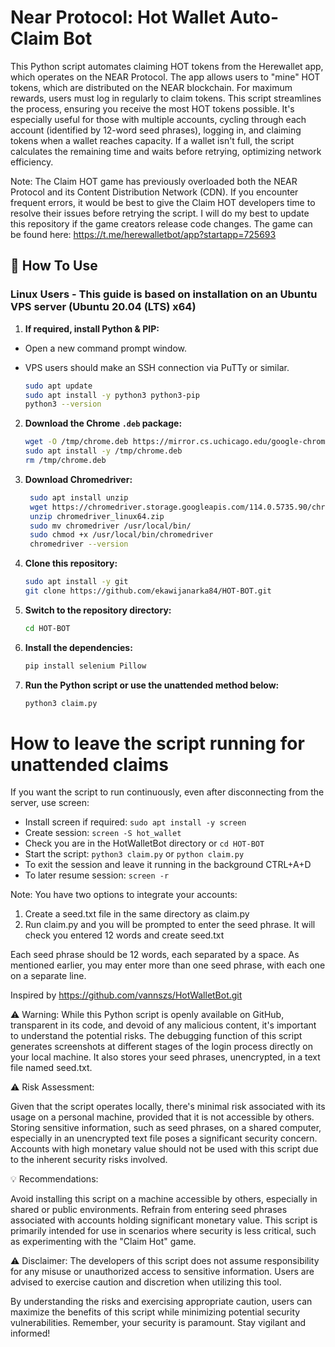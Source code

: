 # Near Protocol: Hot Wallet Auto-Claim Bot

This Python script automates claiming HOT tokens from the Herewallet app, which operates on the NEAR Protocol. The app allows users to "mine" HOT tokens, which are distributed on the NEAR blockchain. For maximum rewards, users must log in regularly to claim tokens. This script streamlines the process, ensuring you receive the most HOT tokens possible. It's especially useful for those with multiple accounts, cycling through each account (identified by 12-word seed phrases), logging in, and claiming tokens when a wallet reaches capacity. If a wallet isn't full, the script calculates the remaining time and waits before retrying, optimizing network efficiency.

Note: The Claim HOT game has previously overloaded both the NEAR Protocol and its Content Distribution Network (CDN). If you encounter frequent errors, it would be best to give the Claim HOT developers time to resolve their issues before retrying the script. I will do my best to update this repository if the game creators release code changes.
The game can be found here: https://t.me/herewalletbot/app?startapp=725693

## 🚀 How To Use

### Linux Users - This guide is based on installation on an Ubuntu VPS server (Ubuntu 20.04 (LTS) x64)

1. **If required, install Python & PIP:**

- Open a new command prompt window. 
- VPS users should make an SSH connection via PuTTy or similar.

   ```bash
   sudo apt update
   sudo apt install -y python3 python3-pip
   python3 --version
   ```

2. **Download the Chrome `.deb` package:**

   ```bash
   wget -O /tmp/chrome.deb https://mirror.cs.uchicago.edu/google-chrome/pool/main/g/google-chrome-stable/google-chrome-stable_114.0.5735.198-1_amd64.deb
   sudo apt install -y /tmp/chrome.deb
   rm /tmp/chrome.deb
   ```
3. **Download Chromedriver:**

   ```bash
	sudo apt install unzip
	wget https://chromedriver.storage.googleapis.com/114.0.5735.90/chromedriver_linux64.zip
	unzip chromedriver_linux64.zip
	sudo mv chromedriver /usr/local/bin/
	sudo chmod +x /usr/local/bin/chromedriver
	chromedriver --version
	```

4. **Clone this repository:**

   ```bash
   sudo apt install -y git
   git clone https://github.com/ekawijanarka84/HOT-BOT.git
   ```

5. **Switch to the repository directory:**
   ```bash
   cd HOT-BOT
   ```

6. **Install the dependencies:**
   ```bash
   pip install selenium Pillow
   ```

7. **Run the Python script or use the unattended method below:**
   ```bash
   python3 claim.py
   ```


# How to leave the script running for unattended claims

If you want the script to run continuously, even after disconnecting from the server, use screen:

- Install screen if required: ```sudo apt install -y screen```
- Create session: ```screen -S hot_wallet```
- Check you are in the HotWalletBot directory or ```cd HOT-BOT```
- Start the script: ```python3 claim.py``` or ```python claim.py```
- To exit the session and leave it running in the background CTRL+A+D
- To later resume session: ```screen -r```


Note: You have two options to integrate your accounts:
1) Create a seed.txt file in the same directory as claim.py
2) Run claim.py and you will be prompted to enter the seed phrase. It will check you entered 12 words and create seed.txt

Each seed phrase should be 12 words, each separated by a space.
As mentioned earlier, you may enter more than one seed phrase, with each one on a separate line.

Inspired by https://github.com/vannszs/HotWalletBot.git

⚠️ Warning: While this Python script is openly available on GitHub, transparent in its code, and devoid of any malicious content, it's important to understand the potential risks. The debugging function of this script generates screenshots at different stages of the login process directly on your local machine. It also stores your seed phrases, unencrypted, in a text file named seed.txt.

⚠️ Risk Assessment:

Given that the script operates locally, there's minimal risk associated with its usage on a personal machine, provided that it is not accessible by others.
Storing sensitive information, such as seed phrases, on a shared computer, especially in an unencrypted text file poses a significant security concern.
Accounts with high monetary value should not be used with this script due to the inherent security risks involved.

💡 Recommendations:

Avoid installing this script on a machine accessible by others, especially in shared or public environments. Refrain from entering seed phrases associated with accounts holding significant monetary value. This script is primarily intended for use in scenarios where security is less critical, such as experimenting with the "Claim Hot" game.

⚠️ Disclaimer: The developers of this script does not assume responsibility for any misuse or unauthorized access to sensitive information. Users are advised to exercise caution and discretion when utilizing this tool.

By understanding the risks and exercising appropriate caution, users can maximize the benefits of this script while minimizing potential security vulnerabilities. Remember, your security is paramount. Stay vigilant and informed!

